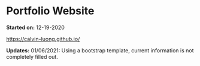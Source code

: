 # Portfolio Website
__Started on:__ 12-19-2020

https://calvin-luong.github.io/

__Updates:__
01/06/2021: Using a bootstrap template, current information is not completely filled out.
